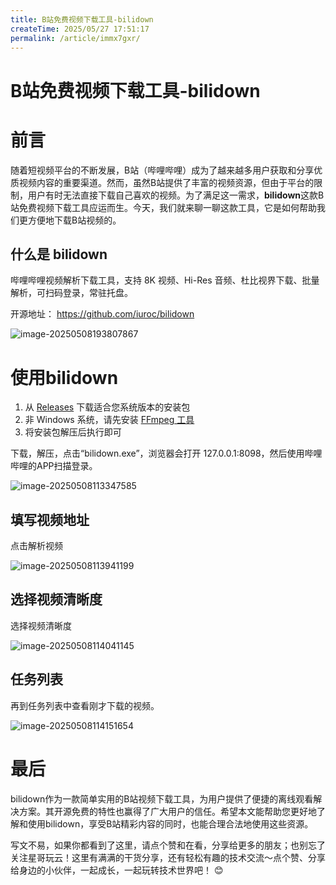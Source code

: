 ```yaml
---
title: B站免费视频下载工具-bilidown
createTime: 2025/05/27 17:51:17
permalink: /article/immx7gxr/
---
```

# B站免费视频下载工具-bilidown

# 前言

随着短视频平台的不断发展，B站（哔哩哔哩）成为了越来越多用户获取和分享优质视频内容的重要渠道。然而，虽然B站提供了丰富的视频资源，但由于平台的限制，用户有时无法直接下载自己喜欢的视频。为了满足这一需求，**bilidown**这款B站免费视频下载工具应运而生。今天，我们就来聊一聊这款工具，它是如何帮助我们更方便地下载B站视频的。

## 什么是 bilidown

哔哩哔哩视频解析下载工具，支持 8K 视频、Hi-Res 音频、杜比视界下载、批量解析，可扫码登录，常驻托盘。

开源地址： https://github.com/iuroc/bilidown

![image-20250508193807867](https://imgoss.xgss.net/picgo/image-20250508193807867.png?aliyun)

# 使用bilidown

1. 从 [Releases](https://github.com/iuroc/bilidown/releases) 下载适合您系统版本的安装包
2. 非 Windows 系统，请先安装 [FFmpeg 工具](https://www.ffmpeg.org/)
3. 将安装包解压后执行即可



下载，解压，点击“bilidown.exe”，浏览器会打开 127.0.0.1:8098，然后使用哔哩哔哩的APP扫描登录。

![image-20250508113347585](https://imgoss.xgss.net/picgo/image-20250508113347585.png?aliyun)

## 填写视频地址

点击解析视频

![image-20250508113941199](https://imgoss.xgss.net/picgo/image-20250508113941199.png?aliyun)



## 选择视频清晰度

选择视频清晰度

![image-20250508114041145](https://imgoss.xgss.net/picgo/image-20250508114041145.png?aliyun)



## 任务列表

再到任务列表中查看刚才下载的视频。

![image-20250508114151654](https://imgoss.xgss.net/picgo/image-20250508114151654.png?aliyun)

# 最后

bilidown作为一款简单实用的B站视频下载工具，为用户提供了便捷的离线观看解决方案。其开源免费的特性也赢得了广大用户的信任。希望本文能帮助您更好地了解和使用bilidown，享受B站精彩内容的同时，也能合理合法地使用这些资源。

写文不易，如果你都看到了这里，请点个赞和在看，分享给更多的朋友；也别忘了关注星哥玩云！这里有满满的干货分享，还有轻松有趣的技术交流～点个赞、分享给身边的小伙伴，一起成长，一起玩转技术世界吧！ 😊